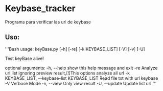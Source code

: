 # Keybase_tracker
Programa para verificar las url de keybase
## Uso:
'''Bash
usage: keyBase.py [-h] [-re] [-k KEYBASE_LIST] [-V] [-v] [-U]

Test keyBase alive!

optional arguments:
  -h, --help            show this help message and exit
  -re                   Analyze url list ignoring preview result,[!]This
                        options analyze all url
  -k KEYBASE_LIST, --keybase-list KEYBASE_LIST
                        Read file txt with url keybase
  -V                    Verbose Mode
  -v, --view            Only view result
  -U, --update          Update list url
'''

